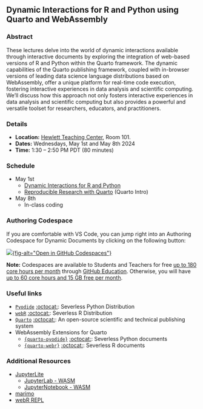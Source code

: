 ## Dynamic Interactions for R and Python using Quarto and WebAssembly

### Abstract

These lectures delve into the world of dynamic interactions available through interactive documents by exploring the integration of web-based versions of R and Python within the Quarto framework. The dynamic capabilities of the Quarto publishing framework, coupled with in-browser versions of leading data science language distributions based on WebAssembly, offer a unique platform for real-time code execution, fostering interactive experiences in data analysis and scientific computing. We’ll discuss how this approach not only fosters interactive experiences in data analysis and scientific computing but also provides a powerful and versatile toolset for researchers, educators, and practitioners.

### Details

- **Location:** [Hewlett Teaching Center](https://campus-map.stanford.edu/?id=04-510), Room 101.
- **Dates:** Wednesdays, May 1st and May 8th 2024
- **Time:** 1:30 – 2:50 PM PDT (80 minutes)

### Schedule

- May 1st
  - [Dynamic Interactions for R and Python](https://talks.thecoatlessprofessor.com/stats352-guest-lectures-on-dynamic-interactions-wasm/day01a-wasm.html#/title-slide)
  - [Reproducible Research with Quarto](https://talks.thecoatlessprofessor.com/stats352-guest-lectures-on-dynamic-interactions-wasm/day01b-quarto.html#/title-slide) (Quarto Intro)
- May 8th
  - In-class coding

### Authoring Codespace

If you are comfortable with VS Code, you can jump right into an Authoring Codespace for Dynamic Documents by clicking on the following button:

[![](https://github.com/codespaces/badge.svg){fig-alt="Open in GitHub Codespaces"}](https://codespaces.new/coatless-quarto/quarto-webr-pyodide-demo?quickstart=1)

**Note:** Codespaces are available to Students and Teachers for free [up to 180 core hours per month](https://docs.github.com/en/education/manage-coursework-with-github-classroom/integrate-github-classroom-with-an-ide/using-github-codespaces-with-github-classroom#about-github-codespaces) through [GitHub Education](https://education.github.com/). Otherwise, you will have [up to 60 core hours and 15 GB free per month](https://github.com/features/codespaces#pricing).


### Useful links

- [`Pyodide`](https://pyodide.org/en/stable/) [:octocat:](https://github.com/pyodide/pyodide): Severless Python Distribution
- [`webR`](https://docs.r-wasm.org/) [:octocat:](https://github.com/r-wasm/webr): Severless R Distribution
- [`Quarto`](https://quarto.org/) [:octocat:](https://github.com/quarto-dev/quarto-cli): An open-source scientific and technical publishing system
- WebAssembly Extensions for Quarto 
    - [`{quarto-pyodide}`](https://quarto.thecoatlessprofessor.com/pyodide) [:octocat:](https://github.com/coatless-quarto/pyodide): Severless Python documents
    - [`{quarto-webr}`](https://quarto-webr.thecoatlessprofessor.com/) [:octocat:](https://github.com/coatless/quarto-webr): Severless R documents

### Additional Resources

- [JupyterLite](https://jupyterlite.readthedocs.io/en/stable/)
  - [JupyterLab - WASM](https://jupyterlite.readthedocs.io/en/stable/_static/lab/index.html?path=intro.ipynb)
  - [JupyterNotebook - WASM](https://jupyterlite.readthedocs.io/en/stable/_static/lab/index.html?path=intro.ipynb)
- [marimo](https://marimo.app/)
- [webR REPL](https://webr.r-wasm.org/latest/)